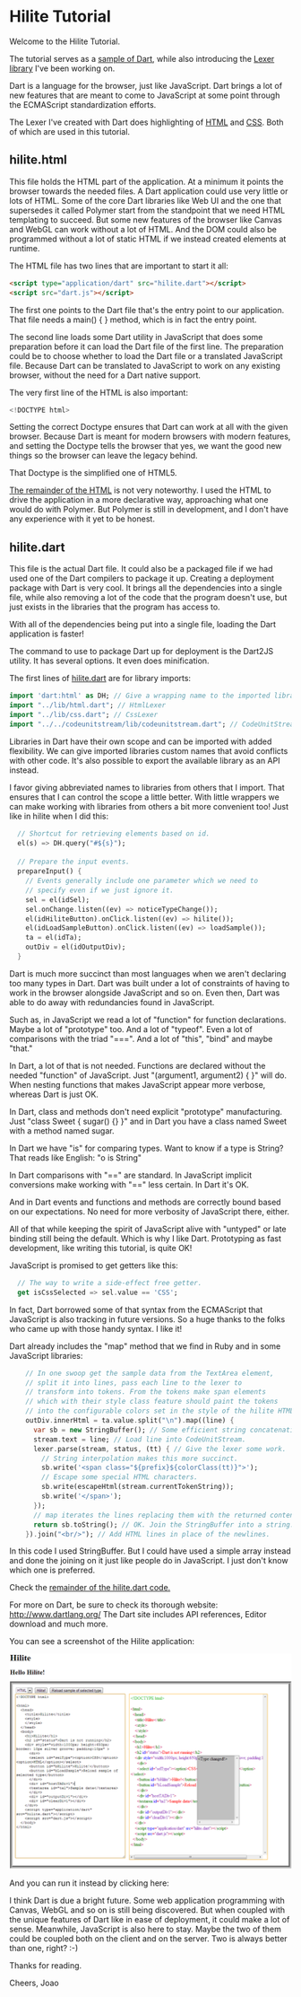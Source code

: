 Hilite Tutorial
===============

Welcome to the Hilite Tutorial.

The tutorial serves as a [sample of Dart](https://github.com/jpedrosa/reluzir/blob/master/learn_dart_in_15_minutes/learn_dart_in_15_minutes.dart), while also introducing the [Lexer library](https://github.com/jpedrosa/reluzir/tree/master/lexer) I've been working on.

Dart is a language for the browser, just like JavaScript. Dart brings a lot of new features that are meant to come to JavaScript at some point through the ECMAScript standardization efforts.

The Lexer I've created with Dart does highlighting of [HTML](https://github.com/jpedrosa/reluzir/blob/master/lexer/lib/html.dart) and [CSS](https://github.com/jpedrosa/reluzir/blob/master/lexer/lib/css.dart). Both of which are used in this tutorial.


hilite.html
-----------

This file holds the HTML part of the application. At a minimum it points the browser towards the needed files. A Dart application could use very little or lots of HTML. Some of the core Dart libraries like Web UI and the one that supersedes it called Polymer start from the standpoint that we need HTML templating to succeed. But some new features of the browser like Canvas and WebGL can work without a lot of HTML. And the DOM could also be programmed without a lot of static HTML if we instead created elements at runtime.

The HTML file has two lines that are important to start it all:

```html
<script type="application/dart" src="hilite.dart"></script>
<script src="dart.js"></script>
```

The first one points to the Dart file that's the entry point to our application. That file needs a main() { } method, which is in fact the entry point.

The second line loads some Dart utility in JavaScript that does some preparation before it can load the Dart file of the first line. The preparation could be to choose whether to load the Dart file or a translated JavaScript file. Because Dart can be translated to JavaScript to work on any existing browser, without the need for a Dart native support.


The very first line of the HTML is also important:

```dart
<!DOCTYPE html>
```

Setting the correct Doctype ensures that Dart can work at all with the given browser. Because Dart is meant for modern browsers with modern features, and setting the Doctype tells the browser that yes, we want the good new things so the browser can leave the legacy behind.

That Doctype is the simplified one of HTML5.

[The remainder of the HTML](https://github.com/jpedrosa/reluzir/blob/master/lexer/tutorial/hilite.html) is not very noteworthy. I used the HTML to drive the application in a more declarative way, approaching what one would do with Polymer. But Polymer is still in development, and I don't have any experience with it yet to be honest.

hilite.dart
-----------

This file is the actual Dart file. It could also be a packaged file if we had used one of the Dart compilers to package it up. Creating a deployment package with Dart is very cool. It brings all the dependencies into a single file, while also removing a lot of the code that the program doesn't use, but just exists in the libraries that the program has access to.

With all of the dependencies being put into a single file, loading the Dart application is faster!

The command to use to package Dart up for deployment is the Dart2JS utility. It has several options. It even does minification.

The first lines of [hilite.dart](https://github.com/jpedrosa/reluzir/blob/master/lexer/tutorial/hilite.dart) are for library imports:

```dart
import 'dart:html' as DH; // Give a wrapping name to the imported library.
import "../lib/html.dart"; // HtmlLexer
import "../lib/css.dart"; // CssLexer
import "../../codeunitstream/lib/codeunitstream.dart"; // CodeUnitStream
```

Libraries in Dart have their own scope and can be imported with added flexibility. We can give imported libraries custom names that avoid conflicts with other code. It's also possible to export the available library as an API instead.

I favor giving abbreviated names to libraries from others that I import. That ensures that I can control the scope a little better. With little wrappers we can make working with libraries from others a bit more convenient too! Just like in hilite when I did this:

```dart
  // Shortcut for retrieving elements based on id.
  el(s) => DH.query("#${s}");
  
  // Prepare the input events.
  prepareInput() {
    // Events generally include one parameter which we need to
    // specify even if we just ignore it.
    sel = el(idSel);
    sel.onChange.listen((ev) => noticeTypeChange());
    el(idHiliteButton).onClick.listen((ev) => hilite());
    el(idLoadSampleButton).onClick.listen((ev) => loadSample());
    ta = el(idTa);
    outDiv = el(idOutputDiv);
  }
```

Dart is much more succinct than most languages when we aren't declaring too many types in Dart. Dart was built under a lot of constraints of having to work in the browser alongside JavaScript and so on. Even then, Dart was able to do away with redundancies found in JavaScript.

Such as, in JavaScript we read a lot of "function" for function declarations. Maybe a lot of "prototype" too. And a lot of "typeof". Even a lot of comparisons with the triad "===". And a lot of "this", "bind" and maybe "that."

In Dart, a lot of that is not needed. Functions are declared without the needed "function" of JavaScript. Just "(argument1, argument2) { }" will do. When nesting functions that makes JavaScript appear more verbose, whereas Dart is just OK.

In Dart, class and methods don't need explicit "prototype" manufacturing. Just "class Sweet { sugar() {} }" and in Dart you have a class named Sweet with a method named sugar.

In Dart we have "is" for comparing types. Want to know if a type is String? That reads like English: "o is String"

In Dart comparisons with "==" are standard. In JavaScript implicit conversions make working with "==" less certain. In Dart it's OK.

And in Dart events and functions and methods are correctly bound based on our expectations. No need for more verbosity of JavaScript there, either.

All of that while keeping the spirit of JavaScript alive with "untyped" or late binding still being the default. Which is why I like Dart. Prototyping as fast development, like writing this tutorial, is quite OK!

JavaScript is promised to get getters like this:

```dart
  // The way to write a side-effect free getter.
  get isCssSelected => sel.value == 'CSS'; 
```

In fact, Dart borrowed some of that syntax from the ECMAScript that JavaScript is also tracking in future versions. So a huge thanks to the folks who came up with those handy syntax. I like it!

Dart already includes the "map" method that we find in Ruby and in some JavaScript libraries:

```dart
    // In one swoop get the sample data from the TextArea element,
    // split it into lines, pass each line to the lexer to
    // transform into tokens. From the tokens make span elements
    // which with their style class feature should paint the tokens
    // into the configurable colors set in the style of the hilite HTML.
    outDiv.innerHtml = ta.value.split("\n").map((line) {
      var sb = new StringBuffer(); // Some efficient string concatenation.
      stream.text = line; // Load line into CodeUnitStream.
      lexer.parse(stream, status, (tt) { // Give the lexer some work.
        // String interpolation makes this more succinct.
        sb.write('<span class="${prefix}${colorClass(tt)}">');
        // Escape some special HTML characters.
        sb.write(escapeHtml(stream.currentTokenString));
        sb.write('</span>');
      });
      // map iterates the lines replacing them with the returned content.
      return sb.toString(); // OK. Join the StringBuffer into a string.
    }).join("<br/>"); // Add HTML lines in place of the newlines.
```

In this code I used StringBuffer. But I could have used a simple array instead and done the joining on it just like people do in JavaScript. I just don't know which one is preferred.

Check the [remainder of the hilite.dart code.](https://github.com/jpedrosa/reluzir/blob/master/lexer/tutorial/hilite.dart)

For more on Dart, be sure to check its thorough website: http://www.dartlang.org/
The Dart site includes API references, Editor download and much more.

You can see a screenshot of the Hilite application:

![hilite.png](hilite.png)

And you can run it instead by clicking here:


I think Dart is due a bright future. Some web application programming with Canvas, WebGL and so on is still being discovered. But when coupled with the unique features of Dart like in ease of deployment, it could make a lot of sense. Meanwhile, JavaScript is also here to stay. Maybe the two of them could be coupled both on the client and on the server. Two is always better than one, right? :-)

Thanks for reading.

Cheers,
Joao





